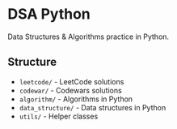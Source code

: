 # DSA Python
Data Structures & Algorithms practice in Python.

## Structure

  - `leetcode/` - LeetCode solutions
  - `codewar/` - Codewars solutions
  - `algorithm/` - Algorithms in Python
  - `data_structure/` - Data structures in Python
  - `utils/` - Helper classes
